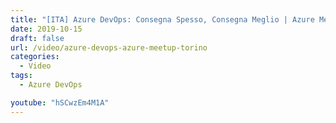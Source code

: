 ```yaml
---
title: "[ITA] Azure DevOps: Consegna Spesso, Consegna Meglio | Azure Meetup Torino"
date: 2019-10-15
draft: false
url: /video/azure-devops-azure-meetup-torino
categories:
  - Video
tags:
  - Azure DevOps

youtube: "hSCwzEm4M1A"
---
```


